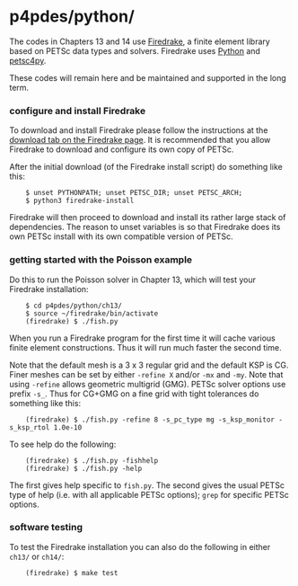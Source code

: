 p4pdes/python/
==============

The codes in Chapters 13 and 14 use [Firedrake](https://www.firedrakeproject.org/), a finite element library based on PETSc data types and solvers.  Firedrake uses [Python](https://www.python.org/) and [petsc4py](https://petsc4py.readthedocs.io/en/stable/).

These codes will remain here and be maintained and supported in the long term.

### configure and install Firedrake

To download and install Firedrake please follow the instructions at the [download tab on the Firedrake page](https://www.firedrakeproject.org/download.html).  It is recommended that you allow Firedrake to download and configure its own copy of PETSc.

After the initial download (of the Firedrake install script) do something like this:

        $ unset PYTHONPATH; unset PETSC_DIR; unset PETSC_ARCH;
        $ python3 firedrake-install

Firedrake will then proceed to download and install its rather large stack of dependencies.  The reason to unset variables is so that Firedrake does its own PETSc install with its own compatible version of PETSc.

### getting started with the Poisson example

Do this to run the Poisson solver in Chapter 13, which will test your Firedrake installation:

        $ cd p4pdes/python/ch13/
        $ source ~/firedrake/bin/activate
        (firedrake) $ ./fish.py

When you run a Firedrake program for the first time it will cache various finite element constructions.  Thus it will run much faster the second time.

Note that the default mesh is a 3 x 3 regular grid and the default KSP is CG.  Finer meshes can be set by either `-refine X` and/or `-mx` and `-my`.  Note that using `-refine` allows geometric multigrid (GMG).  PETSc solver options use prefix `-s_`.  Thus for CG+GMG on a fine grid with tight tolerances do something like this:

        (firedrake) $ ./fish.py -refine 8 -s_pc_type mg -s_ksp_monitor -s_ksp_rtol 1.0e-10

To see help do the following:

        (firedrake) $ ./fish.py -fishhelp
        (firedrake) $ ./fish.py -help

The first gives help specific to `fish.py`.  The second gives the usual PETSc type of help (i.e. with all applicable PETSc options); `grep` for specific PETSc options.

### software testing

To test the Firedrake installation you can also do the following in either `ch13/` or `ch14/`:

        (firedrake) $ make test


